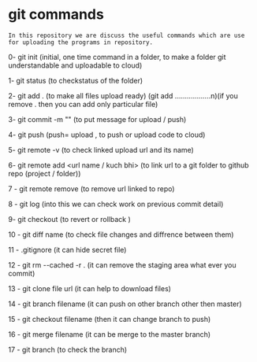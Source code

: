 <h1>git commands</h1>

`In this repository we are discuss the useful commands which are use for uploading the programs in repository.`


0- git init (initial, one time command in a folder, to make a folder git understandable and uploadable to cloud)

1- git status (to checkstatus of the folder)

2- git add . (to make all files upload ready) (git add ..................n)(if you remove . then you can add only particular file)

3- git commit -m "<message>" (to put message for upload / push)

4- git push <urlname> <branchname> (push= upload , to push or upload code to cloud)

5- git remote -v (to check linked upload url and its name)

6- git remote add <url name / kuch bhi> <ssh url> (to link url to a git folder to github repo (project / folder))

7 - git remote remove <url name> (to remove url linked to repo)

8 - git log (into this we can check work on previous commit detail)

9- git checkout (to revert or rollback )

10 - git diff name (to check file changes and diffrence between them)

11 - .gitignore (it can hide secret file)

12 - git rm --cached -r . (it can remove the staging area what ever you commit)

13 - git clone file url (it can help to download files)

14 - git branch filename (it can push on other branch other then master)

15 - git checkout filename (then it can change branch to push)

16 - git merge filename (it can be merge to the master branch)

17 - git branch (to check the branch)
